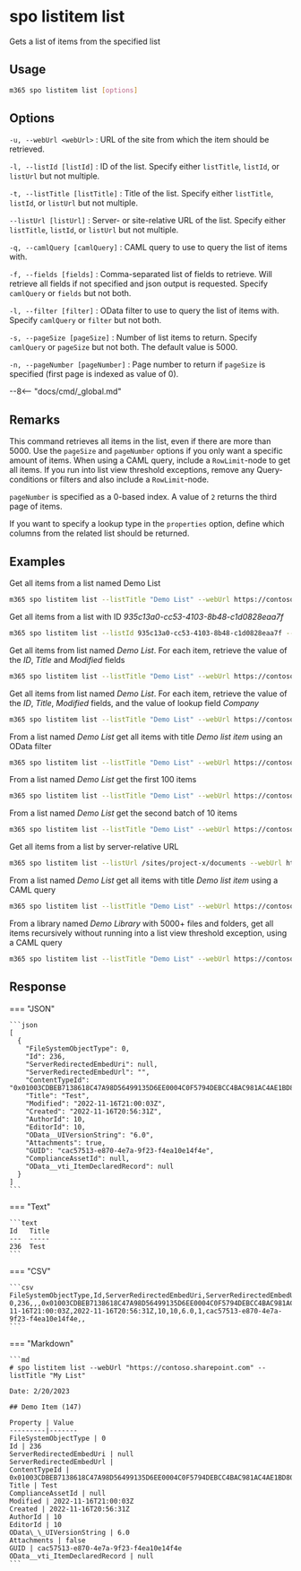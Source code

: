 # spo listitem list

Gets a list of items from the specified list

## Usage

```sh
m365 spo listitem list [options]
```

## Options

`-u, --webUrl <webUrl>`
: URL of the site from which the item should be retrieved.

`-l, --listId [listId]`
: ID of the list. Specify either `listTitle`, `listId`, or `listUrl` but not multiple.

`-t, --listTitle [listTitle]`
: Title of the list. Specify either `listTitle`, `listId`, or `listUrl` but not multiple.

`--listUrl [listUrl]`
: Server- or site-relative URL of the list. Specify either `listTitle`, `listId`, or `listUrl` but not multiple.

`-q, --camlQuery [camlQuery]`
: CAML query to use to query the list of items with.

`-f, --fields [fields]`
: Comma-separated list of fields to retrieve. Will retrieve all fields if not specified and json output is requested. Specify `camlQuery` or `fields` but not both.

`-l, --filter [filter]`
: OData filter to use to query the list of items with. Specify `camlQuery` or `filter` but not both.

`-s, --pageSize [pageSize]`
: Number of list items to return. Specify `camlQuery` or `pageSize` but not both. The default value is 5000.

`-n, --pageNumber [pageNumber]`
: Page number to return if `pageSize` is specified (first page is indexed as value of 0).

--8<-- "docs/cmd/_global.md"

## Remarks

This command retrieves all items in the list, even if there are more than 5000. Use the `pageSize` and `pageNumber` options if you only want a specific amount of items. When using a CAML query, include a `RowLimit`-node to get all items. If you run into list view threshold exceptions, remove any Query-conditions or filters and also include a `RowLimit`-node.

`pageNumber` is specified as a 0-based index. A value of `2` returns the third page of items.

If you want to specify a lookup type in the `properties` option, define which columns from the related list should be returned.

## Examples

Get all items from a list named Demo List

```sh
m365 spo listitem list --listTitle "Demo List" --webUrl https://contoso.sharepoint.com/sites/project-x
```

Get all items from a list with ID _935c13a0-cc53-4103-8b48-c1d0828eaa7f_

```sh
m365 spo listitem list --listId 935c13a0-cc53-4103-8b48-c1d0828eaa7f --webUrl https://contoso.sharepoint.com/sites/project-x
```

Get all items from list named _Demo List_. For each item, retrieve the value of the _ID_, _Title_ and _Modified_ fields

```sh
m365 spo listitem list --listTitle "Demo List" --webUrl https://contoso.sharepoint.com/sites/project-x --fields "ID,Title,Modified"
```

Get all items from list named _Demo List_. For each item, retrieve the value of the _ID_, _Title_, _Modified_ fields, and the value of lookup field _Company_

```sh
m365 spo listitem list --listTitle "Demo List" --webUrl https://contoso.sharepoint.com/sites/project-x --fields "ID,Title,Modified,Company/Title"
```

From a list named _Demo List_ get all items with title _Demo list item_ using an OData filter

```sh
m365 spo listitem list --listTitle "Demo List" --webUrl https://contoso.sharepoint.com/sites/project-x --filter "Title eq 'Demo list item'"
```

From a list named _Demo List_ get the first 100 items

```sh
m365 spo listitem list --listTitle "Demo List" --webUrl https://contoso.sharepoint.com/sites/project-x --pageSize 100 --pageNumber 0
```

From a list named _Demo List_ get the second batch of 10 items

```sh
m365 spo listitem list --listTitle "Demo List" --webUrl https://contoso.sharepoint.com/sites/project-x --pageSize 10 --pageNumber 1
```

Get all items from a list by server-relative URL

```sh
m365 spo listitem list --listUrl /sites/project-x/documents --webUrl https://contoso.sharepoint.com/sites/project-x
```

From a list named _Demo List_ get all items with title _Demo list item_ using a CAML query

```sh
m365 spo listitem list --listTitle "Demo List" --webUrl https://contoso.sharepoint.com/sites/project-x --camlQuery "<View><Query><Where><Eq><FieldRef Name='Title' /><Value Type='Text'>Demo list item</Value></Eq></Where></Query><RowLimit Paged='TRUE'>5000</RowLimit></View>"
```

From a library named _Demo Library_ with 5000+ files and folders, get all items recursively without running into a list view threshold exception, using a CAML query

```sh
m365 spo listitem list --listTitle "Demo List" --webUrl https://contoso.sharepoint.com/sites/project-x --camlQuery "<View Scope='RecursiveAll'><Query></Query><ViewFields><FieldRef Name='Title'/></ViewFields><RowLimit Paged='TRUE'>5000</RowLimit></View>"
```

## Response

=== "JSON"

    ```json
    [
      {
        "FileSystemObjectType": 0,
        "Id": 236,
        "ServerRedirectedEmbedUri": null,
        "ServerRedirectedEmbedUrl": "",
        "ContentTypeId": "0x01003CDBEB7138618C47A98D56499135D6EE0004C0F5794DEBCC4BAC981AC4AE1BD803",
        "Title": "Test",
        "Modified": "2022-11-16T21:00:03Z",
        "Created": "2022-11-16T20:56:31Z",
        "AuthorId": 10,
        "EditorId": 10,
        "OData__UIVersionString": "6.0",
        "Attachments": true,
        "GUID": "cac57513-e870-4e7a-9f23-f4ea10e14f4e",
        "ComplianceAssetId": null,
        "OData__vti_ItemDeclaredRecord": null
      }
    ]
    ```

=== "Text"

    ```text
    Id   Title
    ---  -----
    236  Test
    ```

=== "CSV"

    ```csv
    FileSystemObjectType,Id,ServerRedirectedEmbedUri,ServerRedirectedEmbedUrl,ContentTypeId,Title,Modified,Created,AuthorId,EditorId,OData__UIVersionString,Attachments,GUID,ComplianceAssetId,OData__vti_ItemDeclaredRecord
    0,236,,,0x01003CDBEB7138618C47A98D56499135D6EE0004C0F5794DEBCC4BAC981AC4AE1BD803,Test,2022-11-16T21:00:03Z,2022-11-16T20:56:31Z,10,10,6.0,1,cac57513-e870-4e7a-9f23-f4ea10e14f4e,,
    ```

=== "Markdown"

    ```md
    # spo listitem list --webUrl "https://contoso.sharepoint.com" --listTitle "My List"

    Date: 2/20/2023

    ## Demo Item (147)

    Property | Value
    ---------|-------
    FileSystemObjectType | 0
    Id | 236
    ServerRedirectedEmbedUri | null
    ServerRedirectedEmbedUrl |
    ContentTypeId | 0x01003CDBEB7138618C47A98D56499135D6EE0004C0F5794DEBCC4BAC981AC4AE1BD803
    Title | Test
    ComplianceAssetId | null
    Modified | 2022-11-16T21:00:03Z
    Created | 2022-11-16T20:56:31Z
    AuthorId | 10
    EditorId | 10
    OData\_\_UIVersionString | 6.0
    Attachments | false
    GUID | cac57513-e870-4e7a-9f23-f4ea10e14f4e
    OData__vti_ItemDeclaredRecord | null
    ```
